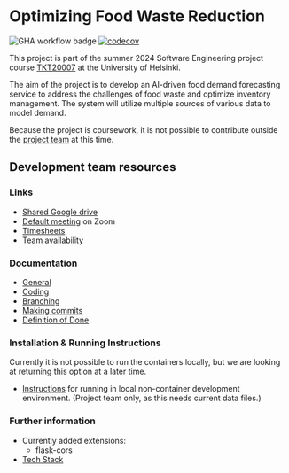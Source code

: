 # Optimizing Food Waste Reduction  

![GHA workflow badge](https://github.com/Food-Waste-Optimization/Food-Waste-Optimization/workflows/Tests/badge.svg)
[![codecov](https://codecov.io/gh/Food-Waste-Optimization/Food-Waste-Optimization/graph/badge.svg?token=62FTEI7EG0)](https://codecov.io/gh/Food-Waste-Optimization/Food-Waste-Optimization)

This project is part of the summer 2024 Software Engineering project course [TKT20007](https://github.com/HY-TKTL/TKT20007-Ohjelmistotuotantoprojekti/) at the University of Helsinki. 

The aim of the project is to develop an AI-driven food demand forecasting service to address the challenges of food waste and optimize inventory management. The system will utilize multiple sources of various data to model demand.

Because the project is coursework, it is not possible to contribute outside the [project team](https://github.com/orgs/Food-Waste-Optimization/people) at this time.

## Development team resources
### Links
- [Shared Google drive](https://drive.google.com/drive/folders/1t-KEVXxDFisIF6f4bnrSdce5x8a1yYts)
- [Default meeting](https://helsinki.zoom.us/j/68765594737?pwd=Z1lELzNsWlh1cldtcGFGeEoxZ0JWZz09) on Zoom
- [Timesheets](https://study.cs.helsinki.fi/projekti/timelogs)
- Team [availability](https://docs.google.com/spreadsheets/d/13Yey7ICnYVVUK0rfN_uN6dhl0YFSL-u4YQSJD6pJmns)
<!---
- [Staging server](Megasense link here, as soon as authentication works reasonably)
--->

### Documentation
- [General](Documentation/general_practices.md)
- [Coding](Documentation/programming_practices.md)
- [Branching](Documentation/branching_practices.md)
- [Making commits](Documentation/commit_practices.md)
- [Definition of Done](Documentation/dod.md)


### Installation & Running Instructions
<!--- 
You can run the project locally in a [Docker](https://www.docker.com/) container.

- Download the code and make sure you have all the needed dependencies installed
- `docker-compose build` will build the containers. This needs to be run after changes in code.
- `docker-compose up` will start the containers. you probably need to exit with `CTRL-C` to get back to shell. This should also stop the containers, but not remove them or remove the docker container network.
- The system will print out URLs to try.
- `docker-compose down` will stop the containers and remove containers & container network.
--->
Currently it is not possible to run the containers locally, but we are looking at returning this option at a later time.
- [Instructions](Documentation/start_instructions.md) for running in local non-container development environment. (Project team only, as this needs current data files.)
  
### Further information
<!---
Current [live system](Megasense link here, as soon as authentication works reasonably)
--->
- Currently added extensions:
  - flask-cors
- [Tech Stack](Documentation/tech_stack.md)
